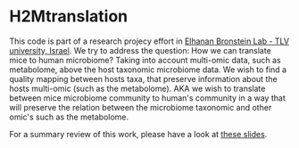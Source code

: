 # H2Mtranslation
This code is part of a research projecy effort in [Elhanan Bronstein Lab - TLV university, Israel](https://borensteinlab.sites.tau.ac.il/). We try to address the question: How we can translate mice to human microbiome? Taking into account multi-omic data, such as metabolome, above the host taxonomic microbiome data. We wish to find a quality mapping between hosts taxa, that preserve information about the hosts multi-omic (such as the metabolome). AKA we wish to translate between mice microbiome community to human's community in a way that will preserve the relation between the microbiome taxonomic and other omic's such as the metabolome. 

For a summary review of this work, please have a look at [these slides](https://github.com/MarkNoaTAU/H2Mtranslation/blob/main/Translation%20of%20microbiome-phenotype%20association%20between%20hosts.pdf). 
